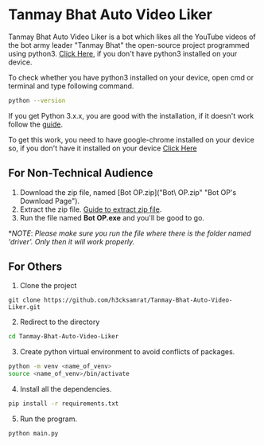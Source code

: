 # Tanmay Bhat Auto Video Liker
Tanmay Bhat Auto Video Liker is a bot which likes all the YouTube videos of the bot army leader "Tanmay Bhat" the open-source project programmed using python3. [Click Here](https://www.python.org/downloads/), if you don't have python3 installed on your device.

To check whether you have python3 installed on your device, open cmd or terminal and type following command.
```bash
python --version
```

If you get Python 3.x.x, you are good with the installation, if it doesn't work follow the [guide](https://realpython.com/installing-python/).

To get this work, you need to have google-chrome installed on your device so, if you don't have it installed on your device [Click Here](https://support.google.com/chrome/answer/95346?co=GENIE.Platform%3DDesktop&hl=en)


## For Non-Technical Audience
1. Download the zip file, named [Bot OP.zip]("Bot\ OP.zip" "Bot OP's Download Page").
2. Extract the zip file. [Guide to extract zip file]("https://www.cedarville.edu/insights/blog/extract-files-from-a-zipped-compressed-folder.aspx "Unzip folder").
3. Run the file named __Bot OP.exe__ and you'll be good to go.

**NOTE*: *Please make sure you run the file where there is the folder named 'driver'. Only then it will work properly.*

## For Others
1. Clone the project
```git
git clone https://github.com/h3cksamrat/Tanmay-Bhat-Auto-Video-Liker.git
```
2. Redirect to the directory
```bash
cd Tanmay-Bhat-Auto-Video-Liker
```
3. Create python virtual environment to avoid conflicts of packages.
```bash
python -m venv <name_of_venv>
source <name_of_venv>/bin/activate
```
4. Install all the dependencies.
```bash
pip install -r requirements.txt
```
5. Run the program.
```bash
python main.py
```
